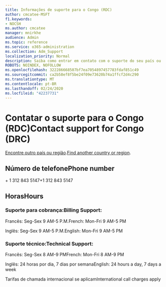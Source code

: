 ```yaml
---
title: Informações de suporte para o Congo (RDC)
author: cmcatee-MSFT
f1.keywords:
- NOCSH
ms.author: cmcatee
manager: mnirkhe
audience: Admin
ms.topic: reference
ms.service: o365-administration
ms.collection: Adm_Support
localization_priority: Normal
description: Saiba como entrar em contato com o suporte do seu país ou região.
ROBOTS: NOINDEX, NOFOLLOW
ms.openlocfilehash: 322286668507bf7ea7054897457783fdaf851c49
ms.sourcegitcommit: ca2b58ef8f5be24f09e73620b74a1ffcf2d4c290
ms.translationtype: MT
ms.contentlocale: pt-BR
ms.lasthandoff: 02/24/2020
ms.locfileid: "42237731"
---
```

# <a name="contact-support-for-congo-drc"></a><span data-ttu-id="bbdee-103">Contatar o suporte para o Congo (RDC)</span><span class="sxs-lookup"><span data-stu-id="bbdee-103">Contact support for Congo (DRC)</span></span>

<span data-ttu-id="bbdee-104">[Encontre outro país ou região](../contact-support-for-business-products.md).</span><span class="sxs-lookup"><span data-stu-id="bbdee-104">[Find another country or region](../contact-support-for-business-products.md).</span></span>

## <a name="phone-number"></a><span data-ttu-id="bbdee-105">Número de telefone</span><span class="sxs-lookup"><span data-stu-id="bbdee-105">Phone number</span></span>
<span data-ttu-id="bbdee-106">+ 1 312 843 5147</span><span class="sxs-lookup"><span data-stu-id="bbdee-106">+1 312 843 5147</span></span>

## <a name="hours"></a><span data-ttu-id="bbdee-107">Horas</span><span class="sxs-lookup"><span data-stu-id="bbdee-107">Hours</span></span>
### <a name="billing-support"></a><span data-ttu-id="bbdee-108">Suporte para cobrança:</span><span class="sxs-lookup"><span data-stu-id="bbdee-108">Billing Support:</span></span>

<span data-ttu-id="bbdee-109">Francês: Seg-Sex 9 AM-5 P.M.</span><span class="sxs-lookup"><span data-stu-id="bbdee-109">French: Mon-Fri 9 AM-5 PM</span></span>

<span data-ttu-id="bbdee-110">Inglês: Seg-Sex 9 AM-5 P.M.</span><span class="sxs-lookup"><span data-stu-id="bbdee-110">English: Mon-Fri 9 AM-5 PM</span></span>

### <a name="technical-support"></a><span data-ttu-id="bbdee-111">Suporte técnico:</span><span class="sxs-lookup"><span data-stu-id="bbdee-111">Technical Support:</span></span>

<span data-ttu-id="bbdee-112">Francês: Seg-Sex 8 AM-9 PM</span><span class="sxs-lookup"><span data-stu-id="bbdee-112">French: Mon-Fri 8 AM-9 PM</span></span>

<span data-ttu-id="bbdee-113">Inglês: 24 horas por dia, 7 dias por semana</span><span class="sxs-lookup"><span data-stu-id="bbdee-113">English: 24 hours a day, 7 days a week</span></span>

<span data-ttu-id="bbdee-114">Tarifas de chamada internacional se aplicam</span><span class="sxs-lookup"><span data-stu-id="bbdee-114">International call charges apply</span></span>